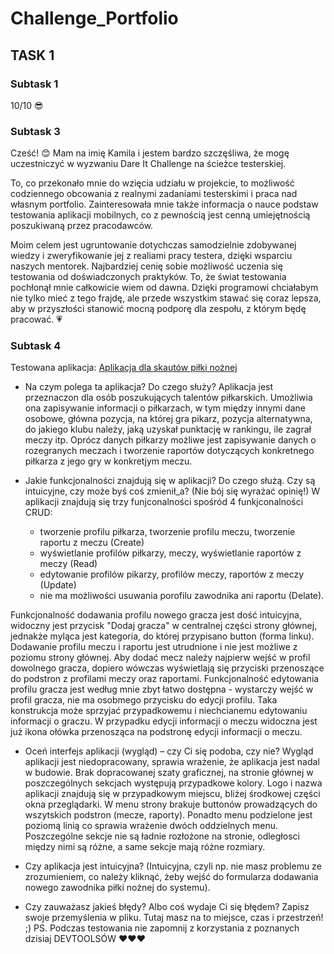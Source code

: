# Challenge_Portfolio

## TASK 1

### Subtask 1
10/10 :sunglasses:

### Subtask 3

Cześć! 	:blush: Mam na imię Kamila i jestem bardzo szczęśliwa, że mogę uczestniczyć w wyzwaniu Dare It Challenge na ścieżce testerskiej. 

  To, co przekonało mnie do wzięcia udziału w projekcie, to możliwość codziennego obcowania z realnymi zadaniami testerskimi i praca nad własnym portfolio. Zainteresowała mnie także informacja o nauce podstaw testowania aplikacji mobilnych, co z pewnością jest cenną umiejętnością poszukiwaną przez pracodawców. 
  
  Moim celem jest ugruntowanie dotychczas samodzielnie zdobywanej wiedzy i zweryfikowanie jej z realiami pracy testera, dzięki wsparciu naszych mentorek. Najbardziej cenię sobie możliwość uczenia się testowania od doświadczonych praktyków. To, że świat testowania pochłonął mnie całkowicie wiem od dawna. Dzięki programowi chciałabym nie tylko mieć z tego frajdę, ale przede wszystkim stawać się coraz lepsza, aby w przyszłości stanowić mocną podporę dla zespołu, z którym będę pracować. :heartpulse:

### Subtask 4

Testowana aplikacja: [Aplikacja dla skautów piłki nożnej](https://scouts-test.futbolkolektyw.pl/pl)

* Na czym polega ta aplikacja? Do czego służy? Aplikacja jest przeznaczon dla osób poszukujących talentów piłkarskich. Umożliwia ona zapisywanie informacji o piłkarzach, w tym między innymi dane osobowe, główna pozycja, na której gra pikarz, pozycja alternatywna, do jakiego klubu należy, jaką uzyskał punktację w rankingu, ile zagrał meczy itp. Oprócz danych piłkarzy możliwe jest zapisywanie danych o rozegranych meczach i tworzenie raportów dotyczących konkretnego piłkarza z jego gry w konkretjym meczu. 

* Jakie funkcjonalności znajdują się w aplikacji? Do czego służą. Czy są intuicyjne, czy może byś coś zmienił_a? (Nie bój się wyrażać opinię!) W aplikacji znajdują się trzy funjconalności spośród 4 funkjconalności CRUD: 
  * tworzenie profilu piłkarza, tworzenie profilu meczu, tworzenie raportu z meczu (Create)
  * wyświetlanie profilów piłkarzy, meczy, wyświetlanie raportów z meczy (Read)
  * edytowanie profilów pikarzy, profilów meczy, raportów z meczy (Update)
  * nie ma możliwości usuwania porofilu zawodnika ani raportu (Delate).

Funkcjonalność dodawania profilu nowego gracza jest dość intuicyjna, widoczny jest przycisk "Dodaj gracza" w centralnej części strony głównej, jednakże myląca jest kategoria, do której przypisano button (forma linku). Dodawanie profilu meczu i raportu jest utrudnione i nie jest możliwe z poziomu strony głównej. Aby dodać mecz należy najpierw wejść w profil dowolnego gracza, dopiero wówczas wyświetlają się przyciski przenoszące do podstron z profilami meczy oraz raportami. 
Funkcjonalność edytowania profilu gracza jest według mnie zbyt łatwo dostępna - wystarczy wejść w profil gracza, nie ma osobmego przycisku do edycji profilu. Taka konstrukcja może sprzyjać przypadkowemu i niechcianemu edytowaniu informacji o graczu. W przypadku edycji informacji o meczu widoczna jest już ikona ołówka przenosząca na podstronę edycji informacji o meczu. 


* Oceń interfejs aplikacji (wygląd) – czy Ci się podoba, czy nie?
Wygląd aplikacji jest niedopracowany, sprawia wrażenie, że aplikacja jest nadal w budowie. Brak dopracowanej szaty graficznej, na stronie głównej w poszczególnych sekcjach występują przypadkowe kolory. Logo i nazwa aplikacji znajdują się w przypadkowym miejscu, bliżej środkowej części okna przeglądarki. W menu strony brakuje buttonów prowadzących do wszytskich podstron (mecze, raporty). Ponadto menu podzielone jest poziomą linią co sprawia wrażenie dwóch oddzielnych menu. Poszczególne sekcje nie są ładnie rozłożone na stronie, odległosci między nimi są różne, a same sekcje mają różne rozmiary. 


* Czy aplikacja jest intuicyjna? (Intuicyjna, czyli np. nie masz problemu ze zrozumieniem, co należy kliknąć, żeby wejść do formularza dodawania nowego zawodnika piłki nożnej do systemu).
* Czy zauważasz jakieś błędy? Albo coś wydaje Ci się błędem? Zapisz swoje przemyślenia w pliku. Tutaj masz na to miejsce, czas i przestrzeń! ;)
PS. Podczas testowania nie zapomnij z korzystania z poznanych dzisiaj DEVTOOLSÓW ❤️❤️❤️
